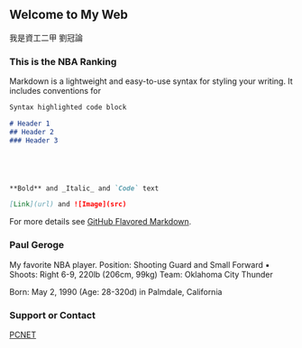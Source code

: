 ﻿## Welcome to My Web

我是資工二甲 劉冠論
### This is the NBA Ranking

Markdown is a lightweight and easy-to-use syntax for styling your writing. It includes conventions for

```markdown
Syntax highlighted code block

# Header 1
## Header 2
### Header 3





**Bold** and _Italic_ and `Code` text

[Link](url) and ![Image](src)
```

For more details see [GitHub Flavored Markdown](https://guides.github.com/features/mastering-markdown/).

### Paul Geroge

My favorite NBA player.
Position: Shooting Guard and Small Forward ▪ Shoots: Right
6-9, 220lb (206cm, 99kg)
Team: Oklahoma City Thunder

Born: May 2, 1990 (Age: 28-320d) in Palmdale, California


### Support or Contact

<a href="https://tw.global.nba.com/standings/">PCNET</a>

